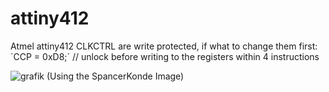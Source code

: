 # attiny412
Atmel attiny412
CLKCTRL are write protected, if what to change them first:<br/>
´CCP = 0xD8;´    // unlock before writing to the registers within 4 instructions<br/>


![grafik](https://user-images.githubusercontent.com/91413908/134805540-2e6a7c3c-00de-4452-b1e7-7f5188bbbe26.png)
(Using the SpancerKonde Image)
